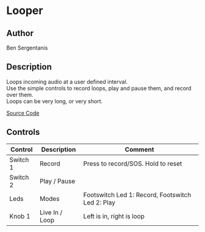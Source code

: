 # Looper

## Author

Ben Sergentanis

## Description
Loops incoming audio at a user defined interval.  
Use the simple controls to record loops, play and pause them, and record over them.   
Loops can be very long, or very short.  

[Source Code](https://github.com/electro-smith/DaisyExamples/tree/master/petal/Looper)
  
## Controls
| Control | Description | Comment |
| --- | --- | --- |
| Switch 1 | Record | Press to record/SOS. Hold to reset |
| Switch 2 | Play / Pause| |
| Leds | Modes | Footswitch Led 1: Record, Footswitch Led 2: Play |
| Knob 1 | Live In / Loop | Left is in, right is loop |




